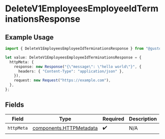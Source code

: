 # DeleteV1EmployeesEmployeeIdTerminationsResponse

## Example Usage

```typescript
import { DeleteV1EmployeesEmployeeIdTerminationsResponse } from "@gusto/embedded-api/models/operations/deletev1employeesemployeeidterminations.js";

let value: DeleteV1EmployeesEmployeeIdTerminationsResponse = {
  httpMeta: {
    response: new Response("{\"message\": \"hello world\"}", {
      headers: { "Content-Type": "application/json" },
    }),
    request: new Request("https://example.com"),
  },
};
```

## Fields

| Field                                                              | Type                                                               | Required                                                           | Description                                                        |
| ------------------------------------------------------------------ | ------------------------------------------------------------------ | ------------------------------------------------------------------ | ------------------------------------------------------------------ |
| `httpMeta`                                                         | [components.HTTPMetadata](../../models/components/httpmetadata.md) | :heavy_check_mark:                                                 | N/A                                                                |